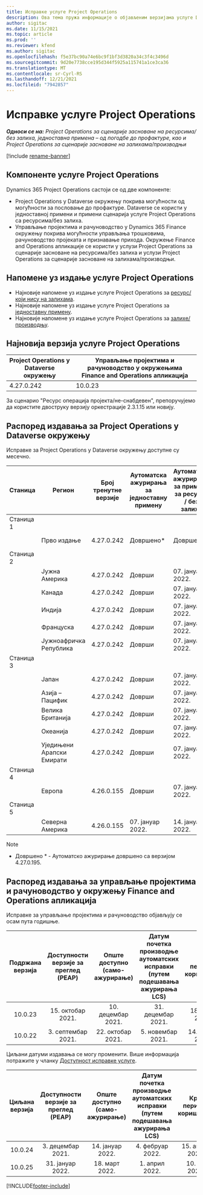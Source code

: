 ```yaml
---
title: Исправке услуге Project Operations
description: Ова тема пружа информације о објављеним верзијама услуге Dynamics 365 Project Operations.
author: sigitac
ms.date: 11/15/2021
ms.topic: article
ms.prod: ''
ms.reviewer: kfend
ms.author: sigitac
ms.openlocfilehash: f5e37bc90a74e6bc9f1bf3d3820a34c3f4c3496d
ms.sourcegitcommit: 9d20e7738cce195d344f5925a115741a1ce3ca36
ms.translationtype: MT
ms.contentlocale: sr-Cyrl-RS
ms.lasthandoff: 12/21/2021
ms.locfileid: "7942857"
---
```

# <a name="project-operations-updates"></a>Исправке услуге Project Operations

_**Односи се на:** Project Operations за сценарије засноване на ресурсима/без залиха, једноставна примена – од погодбе до профактуре, као и Project Operations за сценарије засноване на залихама/производњи_

[!include [rename-banner](~/includes/cc-data-platform-banner.md)]

## <a name="project-operations-components"></a>Компоненте услуге Project Operations

Dynamics 365 Project Operations састоји се од две компоненте:

- Project Operations у Dataverse окружењу покрива могућности од могућности за пословање до профактуре. Dataverse се користи у једноставној примени и примени сценарија услуге Project Operations са ресурсима/без залиха.
- Управљање пројектима и рачуноводство у Dynamics 365 Finance окружењу покрива могућности управљања трошковима, рачуноводство пројеката и признавање прихода. Окружење Finance and Operations апликације се користи у услузи Project Operations за сценарије засноване на ресурсима/без залиха и услузи Project Operations за сценарије засноване на залихама/производњи.

## <a name="project-operations-release-notes"></a>Напомене уз издање услуге Project Operations
- Најновије напомене уз издање услуге Project Operations за [ресурс/који нису на залихама](whats-new-dec-2021-resource-based.md).
- Најновије напомене уз издање услуге Project Operations за [једноставну примену](../pro/whats-new/whats-new-dec-2021-lite.md).
- Најновије напомене уз издање услуге Project Operations за [залихе/производњу](../prod-pma/whats-new/whats-new-oct-2021-stocked.md).

## <a name="project-operations-latest-version"></a>Најновија верзија услуге Project Operations

| Project Operations у Dataverse окружењу | Управљање пројектима и рачуноводство у окружењима Finance and Operations апликација | 
| --- | --- |
| 4.27.0.242 | 10.0.23 |

За сценарио "Ресурс операција пројекта/не-снабдевен", препоручујемо да користите двоструку верзију оркестрације 2.3.1.15 или новију.

## <a name="release-schedule-for-project-operations-on-dataverse-environment"></a>Распоред издавања за Project Operations у Dataverse окружењу

Исправке за Project Operations у Dataverse окружењу доступне су месечно. 

| Станица | Регион | Број тренутне верзије | Аутоматска ажурирања за једноставну примену | Аутоматска ажурирања за примену за ресурсе / без залиха | Број следеће верзије | Датум опште доступности следеће верзије |
|-----------|-----------------------|-----------------|--------------------|---------------------|---------------------|---------------------|
| Станица 1 |   &nbsp;              |    &nbsp;       | &nbsp;             |      &nbsp;         |      &nbsp;         |      &nbsp;         |
|   &nbsp;  | Прво издање         |  4.27.0.242     | Довршено*          | Довршено*           | TBD                 | 14. јануар 2022.    |
| Станица 2 |   &nbsp;              |    &nbsp;       | &nbsp;             |      &nbsp;         |      &nbsp;         |      &nbsp;         |
|   &nbsp;  | Јужна Америка         |  4.27.0.242     | Доврши           | 07. јануар 2022.    | TBD                 | 14. јануар 2022.    |
|   &nbsp;  | Канада                |  4.27.0.242     | Доврши           | 07. јануар 2022.    | TBD                 | 14. јануар 2022.    |
|   &nbsp;  | Индија                 |  4.27.0.242     | Доврши           | 07. јануар 2022.    | TBD                 | 14. јануар 2022.    |
|   &nbsp;  | Француска                |  4.27.0.242     | Доврши           | 07. јануар 2022.    | TBD                 | 14. јануар 2022.    |
|   &nbsp;  | Јужноафричка Република          |  4.27.0.242     | Доврши           | 07. јануар 2022.    | TBD                 | 14. јануар 2022.    |
| Станица 3 |      &nbsp;           |     &nbsp;      |     &nbsp;         |      &nbsp;         |      &nbsp;         |      &nbsp;         |
|   &nbsp;  | Јапан                 |  4.27.0.242     | Доврши           | 07. јануар 2022.    | TBD                 | 21. јануар 2022.    |
|   &nbsp;  | Азија – Пацифик          |  4.27.0.242     | Доврши           | 07. јануар 2022.    | TBD                 | 21. јануар 2022.    |
|   &nbsp;  | Велика Британија         |  4.27.0.242     | Доврши           | 07. јануар 2022.    | TBD                 | 21. јануар 2022.    |
|   &nbsp;  | Океанија               |  4.27.0.242     | Доврши           | 07. јануар 2022.    | TBD                 | 21. јануар 2022.    |
|   &nbsp;  | Уједињени Арапски Емирати  |  4.27.0.242     | Доврши           | 07. јануар 2022.    | TBD                 | 21. јануар 2022.    |
| Станица 4 |     &nbsp;            |     &nbsp;      |     &nbsp;         |      &nbsp;         |      &nbsp;         |      &nbsp;         |
|   &nbsp;  | Европа                |  4.26.0.155     | Доврши           | 07. јануар 2022.    | 4.27.0.242          | 10. јануар 2022.    |
| Станица 5 |     &nbsp;            |     &nbsp;      |     &nbsp;         |      &nbsp;         |      &nbsp;         |      &nbsp;         |
|   &nbsp;  | Северна Америка         |  4.26.0.155     | 07. јануар 2022.   | 14. јануар 2022.    | 4.27.0.242          | 17. јануар 2022.    |

>[!Note]
> - Довршено * - Аутоматско ажурирање довршено са верзијом 4.27.0.195.


## <a name="release-schedule-for-project-management-and-accounting-in-the-finance-and-operations-apps-environment"></a>Распоред издавања за управљање пројектима и рачуноводство у окружењу Finance and Operations апликација

Исправке за управљање пројектима и рачуноводство објављују се осам пута годишње.

|Подржана верзија| Доступности верзије за преглед (PEAP) | Опште доступно (само-ажурирање) | Датум почетка производње аутоматских исправки (путем подешавања ажурирања LCS) |   Крај периода коришћења   |
|:---------------:|:---------------------------:|:---------------------------------:|:--------------------------------------------------------------------:|:------------------:|
|     10.0.23     |      15. октобар 2021.       |        10. децембар 2021.          |                          31. децембар 2021.                           | 18. март 2022.     |
|     10.0.22     |      3. септембар 2021.      |        22. октобар 2021.           |                          5. новембар 2021.                            | 14. јануар 2022.   |


Циљани датуми издавања се могу променити. Више информација потражите у чланку [Доступност исправке услуге](/dynamics365/fin-ops-core/fin-ops/get-started/public-preview-releases?toc=%2fdynamics365%2ffinance%2ftoc.json).

|Циљана верзија | Доступности верзије за преглед (PEAP) | Опште доступно (само-ажурирање) | Датум почетка производње аутоматских исправки (путем подешавања ажурирања LCS) |   Крај периода коришћења   |
|:---------------:|:---------------------------:|:---------------------------------:|:--------------------------------------------------------------------:|:------------------:|
|     10.0.24     |      3. децембар 2021.       |        14. јануар 2022.           |                          4. фебруар 2022.                            | 15. април 2022.     |
|     10.0.25     |      31. јануар 2022.       |        18. март 2022.             |                          1. април 2022.                               | 10. јун 2022.      |

[!INCLUDE[footer-include](../includes/footer-banner.md)]
